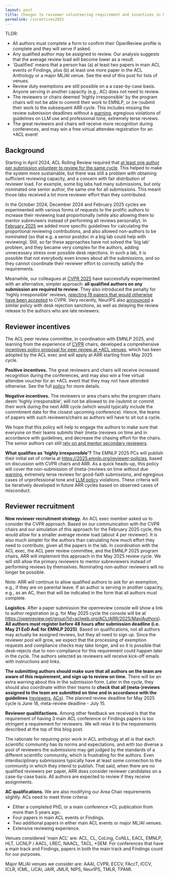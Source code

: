```yaml
---
layout: post
title: Changes to reviewer volunteering requirement and incentives in May 2025 cycle (EMNLP 2025)
permalink: /incentives2025
---
```


TLDR:

- All authors must complete a form to confirm their OpenReview profile is complete and they will serve if asked.
- Any qualified author may be assigned to review. Our analysis suggests that the average review load will become lower as a result.
- 'Qualified' means that a person has (a) at least two papers in main ACL events or Findings, plus (b) at least one more paper in the ACL Anthology or a major ML/AI venue. See the end of this post for lists of venues.
- Review duty exemptions are still possible on a a case-by-case basis. Anyone serving in another capacity (e.g., AC) does not need to review.
- The reviewers or chairs deemed 'highly irresponsible' by the program chairs will not be able to commit their work to EMNLP, or (re-)submit their work to the subsequent ARR cycle. This includes missing the review submission deadlines without a [warning](https://aclrollingreview/reviewerguidelines#emergency), egregious violations of guidelines on LLM use and professional tone, extremely terse reviews. 
- The great reviewers and chairs will receive more recognition during conferences, and may win a free virtual attendee registration for an \*ACL event!

## Background

Starting in April 2024, ACL Rolling Review required that [at least one author per submission volunteer to review for the same cycle](https://aclrollingreview.org/reviewing-workload-requirement/). This helped to make the system more sustainable, but there was still a problem with obtaining sufficient reviewing capacity, and a concern with fair distribution of reviewer load. For example, some big labs had many submissions, but only nominated one senior author, the same one for all submissions. This meant those labs received a lot more reviewer effort than they contributed. 

In the October 2024, December 2024 and February 2025 cycles we experimented with various forms of requests to the prolific authors to increase their reviewing load proportionally (while also allowing them to mentor subreviwers instead of performing all reviews personally). In [February 2025](https://aclrollingreview.org/reviewing-workload-adjustment/) we added more specific guidelines for calculating the proportional reviewing contributions, and also allowed non-authors to be nominated (so that e.g. a senior postdoc in a big lab could help with reviewing). Still, so far these approaches have not solved the 'big lab' problem, and they became very complex for the authors, adding unnecessary stress over possible desk rejections. In such a lab, it is possible that not everybody even knows about all the submissions, and so they cannot coordinate their reviewer effort to correctly satisfy the requirements.

Meanwhile, our colleagues at [CVPR 2025](https://cvpr.thecvf.com/Conferences/2025/AuthorGuidelines) have successfully experimented with an alternative, simpler approach: **all qualified authors on any submission are required to review**. They also introduced the penalty for 'highly irresponsible' reviews, [rejecting 19 papers that would otherwise have been accepted](https://bsky.app/profile/cvprconference.bsky.social/post/3lj7btocecs2g) to CVPR. Very recently, NeurIPS also [announced](https://blog.neurips.cc/2025/05/02/responsible-reviewing-initiative-for-neurips-2025/) a similar policy with desk rejection sanctions, as well as delaying the review release to the authors who are late reviewers.

## Reviewer incentives

The ACL peer review committee, in coordination with EMNLP 2025, and learning from the experience of [CVPR](https://iccv.thecvf.com/Conferences/2025/Changes) chairs, developed a comprehensive [incentives policy proposal for peer review at \*ACL venues](https://www.aclweb.org/adminwiki/images/d/d3/ACL_Peer_Review_Committee_Report2_Incentives_May_2025.pdf), which has been adopted by the ACL exec and will apply at ARR starting from May 2025 cycle. 

**Positive incentives.** The great reviewers and chairs will receive increased recognition during the conferences, and may also win a free virtual attendee voucher for an \*ACL event that they may not have attended otherwise. See the full [policy](https://www.aclweb.org/adminwiki/images/d/d3/ACL_Conference_Reviewer_Awards_Policy_May_2025.pdf) for more details. 

**Negative incentives.** The reviewers or area chairs who the program chairs deem 'highly irresponsible', will not be allowed to (re-)submit or commit their work during the next ARR cycle (which would typically include the commitment date for the closest upcoming conference). Hence, the teams of papers with such reviewers/chairs as authors will have to sit out a cycle. 

We hope that this policy will help to engage the authors to make sure that everyone on their teams submits their (meta-)reviews on time and in accordance with guidelines, and decrease the chasing effort for the chairs. The senior authors can still [rely on and mentor secondary reviewers](https://aclrollingreview.org/reviewerguidelines#q-can-i-use-a-secondary-reviewer).

**What qualifies as 'highly irresponsible'?** The EMNLP 2025 PCs will publish their initial set of criteria at https://2025.emnlp.org/reviewer-policies, based on discussion with CVPR chairs and ARR. As a quick heads-up, this policy will cover the non-submission of (meta-)reviews on time without due [warning](https://aclrollingreview/reviewerguidelines#emergency), extremely terse reviews for good-faith submissions, and egregious cases of unprofessional tone and [LLM policy](https://aclrollingreview.org/reviewerguidelines#q-can-i-use-generative-ai) violations. These criteria will be iteratively developed in future ARR cycles based on observed cases of misconduct.

## Reviewer recruitment

**New reviewer recruitment strategy.** An ACL exec member asked us to consider the CVPR approach. Based on our communication with the CVPR chairs and our simulation of this approach for the February 2025 cycle, this would allow for a smaller average review load (about 4 per reviewer). It is also much simpler for the authors than calculating how much effort they need to contribute, given all the papers in the lab. In coordination with the ACL exec, the ACL peer review committee, and the EMNLP 2025 program chairs, ARR will implement this approach in the May 2025 review cycle. We will still allow the primary reviewers to mentor subreviewers instead of performing reviews by themselves. Nominating non-author reviewers will no longer be possible.

Note: ARR will continue to allow qualified authors to ask for an exemption, e.g., if they are on parental leave. If an author is serving in another capacity, e.g., as an AC, then that will be indicated in the form that all authors must complete.

**Logistics.** After a paper submission the openreview console will show a link to author registration (e.g. for May 2025 cycle the console will be at https://openreview.net/group?id=aclweb.org/ACL/ARR/2025/May/Authors). **All authors must register before 48 hours after submission deadline (i.e. May 21 EoD AoE for EMNLP 2025)**. Based on qualifications, not all authors may actually be assigned reviews, but they all need to sign up. Since the reviewer pool will grow, we expect that the processing of exemption requests and compliance checks may take longer, and so it is possible that desk-rejects due to non-compliance for this requirement could happen later in the cycle. The authors selected as reviewers will receive kick-off emails with instructions and links.

**The submitting authors should make sure that all authors on the team are aware of this requirement, and sign up to review on time.** There will be an extra warning about this in the submission form. Later in the cycle, they should also coordinate within their teams to **check that all (meta-)reviews assigned to the team are submitted on time and in accordance with the guidelines** ([reviewers](https://aclrollingreview.org/reviewerguidelines), [ACs](https://aclrollingreview.org/acguidelines)). The planned review deadline for May 2025 cycle is June 18, meta-review deadline - July 15.

**Reviewer qualitifactions.** Among other feedback we received is that the requirement of having 3 main ACL conference or Findings papers is too stringent a requirement for reviewers. We will relax it to the requirements described at the top of this blog post. 

The rationale for requiring prior work in ACL anthology at all is that each scientific community has its norms and expectations, and with too diverse a pool of reviewers the submissions may get judged by the standards of a different scientific community, which is frustrating for the authors. Even interdisciplinary submissions typically have at least some connection to the community in which they intend to publish. That said, when there are no qualified reviewers per paper, ARR does consider reviewer candidates on a case-by-case basis. All authors are expected to review if they receive assignments.

**AC qualifications.** We are also modifying our Area Chair requirements slightly. ACs need to meet three criteria:

- Either a completed PhD, or a main conference \*CL publication from more than 5 years ago.
- Four papers in main ACL events or Findings.
- Two additional papers in either main ACL events or major ML/AI venues.
- Extensive reviewing experience.

Venues considered 'main ACL' are: ACL, CL, CoLing, CoNLL, EACL, EMNLP, HLT, IJCNLP / AACL, LREC, NAACL, TACL, \*SEM. For conferences that have a main track and Findings, papers in both the main track and Findings count for our purposes.

Major ML/AI venues we consider are: AAAI, CVPR, ECCV, FAccT, ICCV, ICLR, ICML, IJCAI, JAIR, JMLR, NIPS, NeurIPS, TMLR, TPAMI.